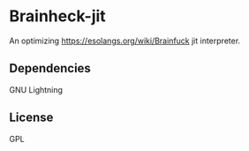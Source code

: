 # Brainheck-jit
An optimizing https://esolangs.org/wiki/Brainfuck jit interpreter.

## Dependencies
GNU Lightning

## License
GPL